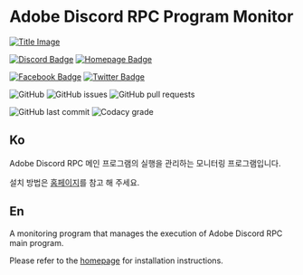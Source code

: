 # Adobe Discord RPC Program Monitor

[![Title Image](https://adobe-discord-rpc.github.io/Adobe-Discord-RPC-Image/images/cover.png)](https://github.com/Adobe-Discord-RPC)

[![Discord Badge](https://img.shields.io/badge/Join-DIscord-7289DA?style=for-the-badge)](https://discord.gg/7MBYbERafX) [![Homepage Badge](https://img.shields.io/badge/Homepage-Click-7289DA?style=for-the-badge)](https://adoberpc.hwahyang.space)

[![Facebook Badge](https://img.shields.io/badge/Follow-Facebook-4267B2?style=for-the-badge)](https://www.facebook.com/adobediscordrpc) [![Twitter Badge](https://img.shields.io/badge/Follow-Twitter-1DA1F2?style=for-the-badge)](https://twitter.com/adobediscordrpc)

![GitHub](https://img.shields.io/github/license/Adobe-Discord-RPC/Monitor?style=for-the-badge) ![GitHub issues](https://img.shields.io/github/issues/Adobe-Discord-RPC/Monitor?style=for-the-badge) ![GitHub pull requests](https://img.shields.io/github/issues-pr-raw/Adobe-Discord-RPC/Monitor?style=for-the-badge)

![GitHub last commit](https://img.shields.io/github/last-commit/Adobe-Discord-RPC/Monitor?style=for-the-badge) ![Codacy grade](https://img.shields.io/codacy/grade/16ad41cb36cd400cb25162ae4506a035?style=for-the-badge)

## Ko

Adobe Discord RPC 메인 프로그램의 실행을 관리하는 모니터링 프로그램입니다.

설치 방법은 [홈페이지](https://adoberpc.hwahyang.space)를 참고 해 주세요.

## En

A monitoring program that manages the execution of Adobe Discord RPC main program.

Please refer to the [homepage](https://adoberpc.hwahyang.space) for installation instructions.
